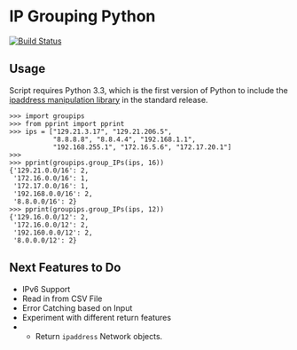 IP Grouping Python
==================
[![Build
Status](https://travis-ci.org/RyPeck/IP-Grouping-Python.png?branch=master)](https://travis-ci.org/RyPeck/IP-Grouping-Python)

## Usage

Script requires Python 3.3, which is the first version of Python to include the [ipaddress manipulation library](http://docs.python.org/3.3/library/ipaddress) in the standard release.

~~~
>>> import groupips
>>> from pprint import pprint
>>> ips = ["129.21.3.17", "129.21.206.5", 
           "8.8.8.8", "8.8.4.4", "192.168.1.1",
           "192.168.255.1", "172.16.5.6", "172.17.20.1"]
>>> 
>>> pprint(groupips.group_IPs(ips, 16))
{'129.21.0.0/16': 2,
 '172.16.0.0/16': 1,
 '172.17.0.0/16': 1,
 '192.168.0.0/16': 2,
 '8.8.0.0/16': 2}
>>> pprint(groupips.group_IPs(ips, 12))
{'129.16.0.0/12': 2, 
 '172.16.0.0/12': 2, 
 '192.160.0.0/12': 2, 
 '8.0.0.0/12': 2}
~~~

## Next Features to Do

- IPv6 Support
- Read in from CSV File
- Error Catching based on Input
- Experiment with different return features
- - Return `ipaddress` Network objects.
